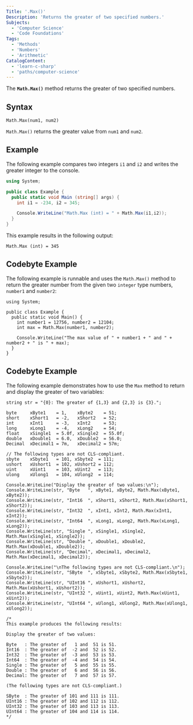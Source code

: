 ```yaml
---
Title: '.Max()'
Description: 'Returns the greater of two specified numbers.'
Subjects:
  - 'Computer Science'
  - 'Code Foundations'
Tags:
  - 'Methods'
  - 'Numbers'
  - 'Arithmetic'
CatalogContent:
  - 'learn-c-sharp'
  - 'paths/computer-science'
---
```


The **`Math.Max()`** method returns the greater of two specified numbers.

## Syntax

```pseudo
Math.Max(num1, num2)
```

`Math.Max()` returns the greater value from `num1` and `num2`.

## Example

The following example compares two integers `i1` and `i2` and writes the greater integer to the console.

```cs
using System;

public class Example {
  public static void Main (string[] args) {
    int i1 = -234, i2 = 345;

    Console.WriteLine("Math.Max (int) = " + Math.Max(i1,i2));
  }
}
```

This example results in the following output:

```shell
Math.Max (int) = 345
```

## Codebyte Example

The following example is runnable and uses the `Math.Max()` method to return the greater number from the given two `integer` type numbers, `number1` and `number2`:

```codebyte/csharp
using System;

public class Example {
  public static void Main() {
    int number1 = 12756, number2 = 12104;
    int max = Math.Max(number1, number2);

    Console.WriteLine("The max value of " + number1 + " and " + number2 + " is " + max);
  }
}
```
## Codebyte Example

The following example demonstrates how to use the `Max` method to return and display the greater of two variables:

```codebyte/csharp
string str = "{0}: The greater of {1,3} and {2,3} is {3}.";

byte     xByte1    = 1,    xByte2    = 51;	
short    xShort1   = -2,   xShort2   = 52;
int      xInt1     = -3,   xInt2     = 53;
long     xLong1    = -4,   xLong2    = 54;
float    xSingle1  = 5.0f, xSingle2  = 55.0f;
double   xDouble1  = 6.0,  xDouble2  = 56.0;
Decimal  xDecimal1 = 7m,   xDecimal2 = 57m;

// The following types are not CLS-compliant.
sbyte    xSbyte1   = 101, xSbyte2  = 111;
ushort   xUshort1  = 102, xUshort2 = 112;
uint     xUint1    = 103, xUint2   = 113;
ulong    xUlong1   = 104, xUlong2  = 114;

Console.WriteLine("Display the greater of two values:\n");
Console.WriteLine(str, "Byte   ", xByte1, xByte2, Math.Max(xByte1, xByte2));
Console.WriteLine(str, "Int16  ", xShort1, xShort2, Math.Max(xShort1, xShort2));
Console.WriteLine(str, "Int32  ", xInt1, xInt2, Math.Max(xInt1, xInt2));
Console.WriteLine(str, "Int64  ", xLong1, xLong2, Math.Max(xLong1, xLong2));
Console.WriteLine(str, "Single ", xSingle1, xSingle2, Math.Max(xSingle1, xSingle2));
Console.WriteLine(str, "Double ", xDouble1, xDouble2, Math.Max(xDouble1, xDouble2));
Console.WriteLine(str, "Decimal", xDecimal1, xDecimal2, Math.Max(xDecimal1, xDecimal2));

Console.WriteLine("\nThe following types are not CLS-compliant.\n");
Console.WriteLine(str, "SByte  ", xSbyte1, xSbyte2, Math.Max(xSbyte1, xSbyte2));
Console.WriteLine(str, "UInt16 ", xUshort1, xUshort2, Math.Max(xUshort1, xUshort2));
Console.WriteLine(str, "UInt32 ", xUint1, xUint2, Math.Max(xUint1, xUint2));
Console.WriteLine(str, "UInt64 ", xUlong1, xUlong2, Math.Max(xUlong1, xUlong2));

/*
This example produces the following results:

Display the greater of two values:

Byte   : The greater of   1 and  51 is 51.
Int16  : The greater of  -2 and  52 is 52.
Int32  : The greater of  -3 and  53 is 53.
Int64  : The greater of  -4 and  54 is 54.
Single : The greater of   5 and  55 is 55.
Double : The greater of   6 and  56 is 56.
Decimal: The greater of   7 and  57 is 57.

(The following types are not CLS-compliant.)

SByte  : The greater of 101 and 111 is 111.
UInt16 : The greater of 102 and 112 is 112.
UInt32 : The greater of 103 and 113 is 113.
UInt64 : The greater of 104 and 114 is 114.
*/
```